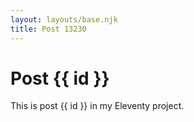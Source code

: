 ```yaml
---
layout: layouts/base.njk
title: Post 13230
---
```


# Post {{ id }}

This is post {{ id }} in my Eleventy project.
